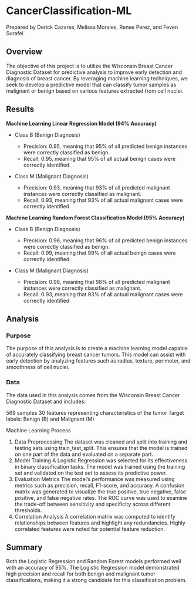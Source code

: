 # CancerClassification-ML
Prepared by Derick Cazares, Melissa Morales, Renee Perez, and Feven Surafel

## Overview
The objective of this project is to utilize the Wisconsin Breast Cancer Diagnostic Dataset for predictive analysis to improve early detection and diagnosis of breast cancer. By leveraging machine learning techniques, we seek to develop a predictive model that can classify tumor samples as malignant or benign based on various features extracted from cell nuclei.

## Results
**Machine Learning Linear Regression Model (94% Accuracy)**

* Class B (Benign Diagnosis)
    * Precision: 0.95, meaning that 95% of all predicted benign instances were correctly classified as benign.
    * Recall: 0.95, meaning that 95% of all actual benign cases were correctly identified.
 
* Class M (Malignant Diagnosis)
    * Precision: 0.93, meaning that 93% of all predicted malignant instances were correctly classified as malignant.
    * Recall: 0.93, meaning that 93% of all actual malignant cases were correctly identified.
 
**Machine Learning Random Forest Classification Model (95% Accuracy)**

* Class B (Benign Diagnosis)
    * Precision: 0.96, meaning that 96% of all predicted benign instances were correctly classified as benign.
    * Recall: 0.99, meaning that 99% of all actual benign cases were correctly identified.
 
* Class M (Malignant Diagnosis)
    * Precision: 0.98, meaning that 98% of all predicted malignant instances were correctly classified as malignant.
    * Recall: 0.93, meaning that 93% of all actual malignant cases were correctly identified.

## Analysis

### Purpose
The purpose of this analysis is to create a machine learning model capable of accurately classifying breast cancer tumors. This model can assist with early detection by analyzing features such as radius, texture, perimeter, and smoothness of cell nuclei.

### Data
The data used in this analysis comes from the Wisconsin Breast Cancer Diagnostic Dataset and includes:

569 samples
30 features representing characteristics of the tumor
Target labels: Benign (B) and Malignant (M)

Machine Learning Process
1. Data Preprocessing
The dataset was cleaned and split into training and testing sets using train_test_split. This ensures that the model is trained on one part of the data and evaluated on a separate part.
2. Model Training
A Logistic Regression was selected for its effectiveness in binary classification tasks.
The model was trained using the training set and validated on the test set to assess its predictive power.
3. Evaluation Metrics
The model’s performance was measured using metrics such as precision, recall, F1-score, and accuracy.
A confusion matrix was generated to visualize the true positive, true negative, false positive, and false negative rates.
The ROC curve was used to examine the trade-off between sensitivity and specificity across different thresholds.
4. Correlation Analysis
A correlation matrix was computed to identify relationships between features and highlight any redundancies. Highly correlated features were noted for potential feature reduction.

## Summary
Both the Logistic Regression and Random Forest models performed well with an accuracy of 95%. The Logistic Regression model demonstrated high precision and recall for both benign and malignant tumor classifications, making it a strong candidate for this classification problem.


